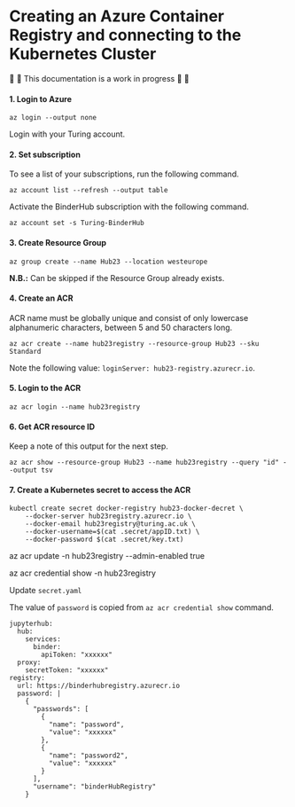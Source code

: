 # Creating an Azure Container Registry and connecting to the Kubernetes Cluster

:construction: :construction: This documentation is a work in progress :construction: :construction:

#### 1. Login to Azure

```
az login --output none
```

Login with your Turing account.

#### 2. Set subscription

To see a list of your subscriptions, run the following command.

```
az account list --refresh --output table
```

Activate the BinderHub subscription with the following command.

```
az account set -s Turing-BinderHub
```

#### 3. Create Resource Group

```
az group create --name Hub23 --location westeurope
```

**N.B.:** Can be skipped if the Resource Group already exists.

#### 4. Create an ACR

ACR name must be globally unique and consist of only lowercase alphanumeric characters, between 5 and 50 characters long.

```
az acr create --name hub23registry --resource-group Hub23 --sku Standard
```

Note the following value: `loginServer: hub23-registry.azurecr.io`.

#### 5. Login to the ACR

```
az acr login --name hub23registry
```

#### 6. Get ACR resource ID

Keep a note of this output for the next step.

```
az acr show --resource-group Hub23 --name hub23registry --query "id" --output tsv
```

#### 7. Create a Kubernetes secret to access the ACR

```
kubectl create secret docker-registry hub23-docker-decret \
    --docker-server hub23registry.azurecr.io \
    --docker-email hub23registry@turing.ac.uk \
    --docker-username=$(cat .secret/appID.txt) \
    --docker-password $(cat .secret/key.txt)
```

az acr update -n hub23registry --admin-enabled true

az acr credential show -n hub23registry

Update `secret.yaml`

The value of `password` is copied from `az acr credential show` command.

```
jupyterhub:
  hub:
    services:
      binder:
        apiToken: "xxxxxx"
  proxy:
    secretToken: "xxxxxx"
registry:
  url: https://binderhubregistry.azurecr.io
  password: |
    {
      "passwords": [
        {
          "name": "password",
          "value": "xxxxxx"
        },
        {
          "name": "password2",
          "value": "xxxxxx"
        }
      ],
      "username": "binderHubRegistry"
    }
```
